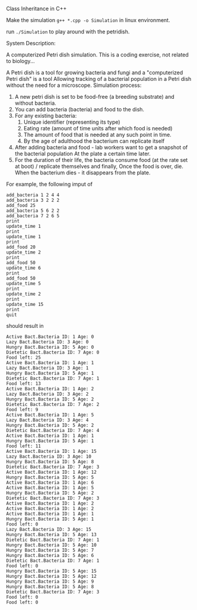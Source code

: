 Class Inheritance in C++

Make the simulation `g++ *.cpp -o Simulation` in linux environment.

run `./Simulation` to play around with the petridish.

System Description:

A computerized Petri dish simulation. This is a coding exercise, not related to biology...

A Petri dish is a tool for growing bacteria and fungi and a "computerized Petri dish" is a tool
Allowing tracking of a bacterial population in a Petri dish without the need for a microscope.
Simulation process:
1. A new petri dish is set to be food-free (a breeding substrate) and without bacteria.
1. You can add bacteria (bacteria) and food to the dish.
1. For any existing bacteria:
    1. Unique identifier (representing its type)
    1. Eating rate (amount of time units after which food is needed)
    1. The amount of food that is needed at any such point in time.
    1. By the age of adulthood the bacterium can replicate itself
1. After adding bacteria and food - lab workers want to get a snapshot of the bacterial population
At the plate a certain time later.
1. For the duration of their life, the bacteria consume food (at the rate set at boot) / replicate themselves and finally,
Once the food is over, die. When the bacterium dies - it disappears from the plate.

For example, the following imput of
```
add_bacteria 1 2 4 4
add_bacteria 3 2 2 2
add_food 25
add_bacteria 5 6 2 2
add_bacteria 7 2 6 5
print
update_time 1
print
update_time 1
print
add_food 20
update_time 2
print
add_food 50
update_time 6
print
add_food 50
update_time 5
print
update_time 2
print
update_time 15
print
quit
```

should result in 
```
Active Bact.Bacteria ID: 1 Age: 0
Lazy Bact.Bacteria ID: 3 Age: 0
Hungry Bact.Bacteria ID: 5 Age: 0
Dietetic Bact.Bacteria ID: 7 Age: 0
Food left: 25
Active Bact.Bacteria ID: 1 Age: 1
Lazy Bact.Bacteria ID: 3 Age: 1
Hungry Bact.Bacteria ID: 5 Age: 1
Dietetic Bact.Bacteria ID: 7 Age: 1
Food left: 13
Active Bact.Bacteria ID: 1 Age: 2
Lazy Bact.Bacteria ID: 3 Age: 2
Hungry Bact.Bacteria ID: 5 Age: 2
Dietetic Bact.Bacteria ID: 7 Age: 2
Food left: 9
Active Bact.Bacteria ID: 1 Age: 5
Lazy Bact.Bacteria ID: 3 Age: 4
Hungry Bact.Bacteria ID: 5 Age: 2
Dietetic Bact.Bacteria ID: 7 Age: 4
Active Bact.Bacteria ID: 1 Age: 1
Hungry Bact.Bacteria ID: 5 Age: 1
Food left: 11
Active Bact.Bacteria ID: 1 Age: 15
Lazy Bact.Bacteria ID: 3 Age: 10
Hungry Bact.Bacteria ID: 5 Age: 8
Dietetic Bact.Bacteria ID: 7 Age: 3
Active Bact.Bacteria ID: 1 Age: 12
Hungry Bact.Bacteria ID: 5 Age: 5
Active Bact.Bacteria ID: 1 Age: 6
Active Bact.Bacteria ID: 1 Age: 5
Hungry Bact.Bacteria ID: 5 Age: 2
Dietetic Bact.Bacteria ID: 7 Age: 3
Active Bact.Bacteria ID: 1 Age: 2
Active Bact.Bacteria ID: 1 Age: 2
Active Bact.Bacteria ID: 1 Age: 1
Hungry Bact.Bacteria ID: 5 Age: 1
Food left: 0
Lazy Bact.Bacteria ID: 3 Age: 15
Hungry Bact.Bacteria ID: 5 Age: 13
Dietetic Bact.Bacteria ID: 7 Age: 1
Hungry Bact.Bacteria ID: 5 Age: 10
Hungry Bact.Bacteria ID: 5 Age: 7
Hungry Bact.Bacteria ID: 5 Age: 6
Dietetic Bact.Bacteria ID: 7 Age: 1
Food left: 0
Hungry Bact.Bacteria ID: 5 Age: 15
Hungry Bact.Bacteria ID: 5 Age: 12
Hungry Bact.Bacteria ID: 5 Age: 9
Hungry Bact.Bacteria ID: 5 Age: 8
Dietetic Bact.Bacteria ID: 7 Age: 3
Food left: 0
Food left: 0
